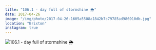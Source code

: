 ```yaml
---
title: "106.1 - day full of stormshine 🌦"
date: 2017-04-26
image: "/img/photo/2017-04-26-1605a5508a1842b7c79785ad986910db.jpg"
location: "Brixton"
instagram: true
---
```


![106.1 - day full of stormshine 🌦](/img/photo/2017-04-26-1605a5508a1842b7c79785ad986910db.jpg)
